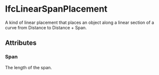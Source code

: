 # IfcLinearSpanPlacement

A kind of linear placement that places an object along a linear section of a curve from Distance to Distance + Span.

## Attributes

### Span
The length of the span.
